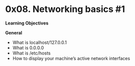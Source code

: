 # 0x08. Networking basics #1
 
**Learning Objectives**

**General**

- What is localhost/127.0.0.1
- What is 0.0.0.0
- What is /etc/hosts
- How to display your machine’s active network interfaces
